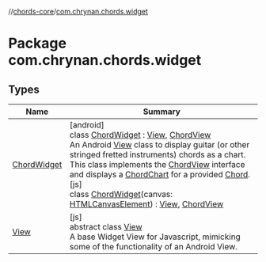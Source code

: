 //[chords-core](../../index.md)/[com.chrynan.chords.widget](index.md)

# Package com.chrynan.chords.widget

## Types

| Name | Summary |
|---|---|
| [ChordWidget](../../../chords-core/chords-core/com.chrynan.chords.widget/[js]-chord-widget/index.md) | [android]<br>class [ChordWidget]([android]-chord-widget/index.md) : [View](https://developer.android.com/reference/kotlin/android/view/View.html), [ChordView](../../../chords-core/chords-core/com.chrynan.chords.view/-chord-view/index.md)<br>An Android [View](https://developer.android.com/reference/kotlin/android/view/View.html) class to display guitar (or other stringed fretted instruments) chords as a chart. This class implements the [ChordView](../../../chords-core/chords-core/com.chrynan.chords.view/-chord-view/index.md) interface and displays a [ChordChart](../../../chords-core/chords-core/com.chrynan.chords.model/-chord-chart/index.md) for a provided [Chord](../../../chords-core/chords-core/com.chrynan.chords.model/-chord/index.md).<br>[js]<br>class [ChordWidget]([js]-chord-widget/index.md)(canvas: [HTMLCanvasElement](https://kotlinlang.org/api/latest/jvm/stdlib/org.w3c.dom/-h-t-m-l-canvas-element/index.html)) : [View](-view/index.md), [ChordView](../../../chords-core/chords-core/com.chrynan.chords.view/-chord-view/index.md) |
| [View](-view/index.md) | [js]<br>abstract class [View](-view/index.md)<br>A base Widget View for Javascript, mimicking some of the functionality of an Android View. |
